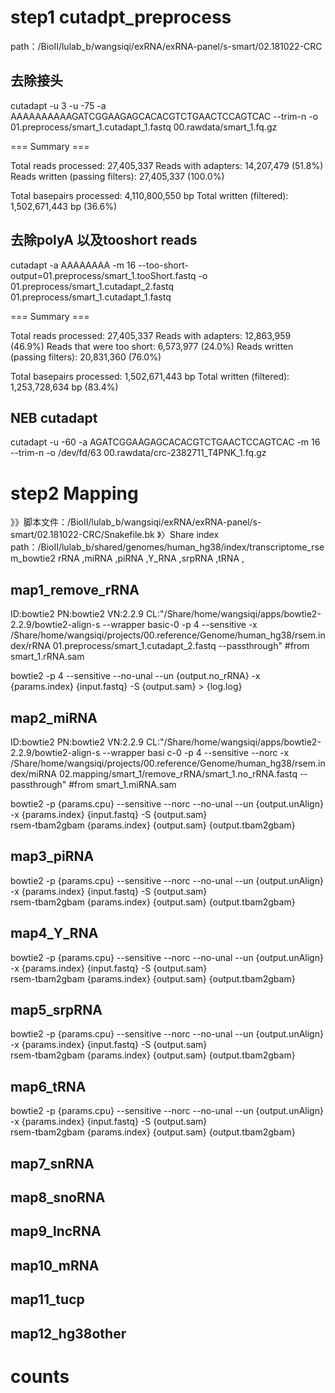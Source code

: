 # step1 cutadpt_preprocess
path：/BioII/lulab_b/wangsiqi/exRNA/exRNA-panel/s-smart/02.181022-CRC
## 去除接头
cutadapt -u 3 -u -75 -a AAAAAAAAAAGATCGGAAGAGCACACGTCTGAACTCCAGTCAC --trim-n -o 01.preprocess/smart_1.cutadapt_1.fastq 00.rawdata/smart_1.fq.gz

=== Summary ===

Total reads processed:              27,405,337
Reads with adapters:                14,207,479 (51.8%)
Reads written (passing filters):    27,405,337 (100.0%)

Total basepairs processed: 4,110,800,550 bp
Total written (filtered):  1,502,671,443 bp (36.6%)

## 去除polyA 以及tooshort reads
cutadapt -a AAAAAAAA -m 16 --too-short-output=01.preprocess/smart_1.tooShort.fastq -o 01.preprocess/smart_1.cutadapt_2.fastq 01.preprocess/smart_1.cutadapt_1.fastq

=== Summary ===

Total reads processed:              27,405,337
Reads with adapters:                12,863,959 (46.9%)
Reads that were too short:           6,573,977 (24.0%)
Reads written (passing filters):    20,831,360 (76.0%)

Total basepairs processed: 1,502,671,443 bp
Total written (filtered):  1,253,728,634 bp (83.4%)

## NEB cutadapt
cutadapt -u -60 -a AGATCGGAAGAGCACACGTCTGAACTCCAGTCAC -m 16 --trim-n -o /dev/fd/63 00.rawdata/crc-2382711_T4PNK_1.fq.gz


# step2 Mapping
》》脚本文件：/BioII/lulab_b/wangsiqi/exRNA/exRNA-panel/s-smart/02.181022-CRC/Snakefile.bk 
》〉Share index path：/BioII/lulab_b/shared/genomes/human_hg38/index/transcriptome_rsem_bowtie2
rRNA ,miRNA ,piRNA ,Y_RNA ,srpRNA ,tRNA ,
## map1_remove_rRNA
ID:bowtie2      PN:bowtie2      VN:2.2.9        CL:"/Share/home/wangsiqi/apps/bowtie2-2.2.9/bowtie2-align-s --wrapper basic-0 -p 4 --sensitive -x /Share/home/wangsiqi/projects/00.reference/Genome/human_hg38/rsem.index/rRNA 01.preprocess/smart_1.cutadapt_2.fastq --passthrough" #from smart_1.rRNA.sam

bowtie2 -p 4 --sensitive --no-unal --un {output.no_rRNA} -x {params.index} {input.fastq} -S {output.sam} > {log.log}

## map2_miRNA
ID:bowtie2      PN:bowtie2      VN:2.2.9        CL:"/Share/home/wangsiqi/apps/bowtie2-2.2.9/bowtie2-align-s --wrapper basi
c-0 -p 4 --sensitive --norc -x /Share/home/wangsiqi/projects/00.reference/Genome/human_hg38/rsem.index/miRNA 02.mapping/smart_1/remove_rRNA/smart_1.no_rRNA.fastq --passthrough" #from smart_1.miRNA.sam
                
bowtie2 -p {params.cpu} --sensitive --norc --no-unal --un {output.unAlign} -x {params.index} {input.fastq} -S {output.sam} 
           </br>   rsem-tbam2gbam {params.index} {output.sam} {output.tbam2gbam}

## map3_piRNA

bowtie2 -p {params.cpu} --sensitive --norc --no-unal --un {output.unAlign} -x {params.index} {input.fastq} -S {output.sam} 
           </br>   rsem-tbam2gbam {params.index} {output.sam} {output.tbam2gbam}

## map4_Y_RNA

bowtie2 -p {params.cpu} --sensitive --norc --no-unal --un {output.unAlign} -x {params.index} {input.fastq} -S {output.sam}
            </br>       rsem-tbam2gbam {params.index} {output.sam} {output.tbam2gbam}
## map5_srpRNA
bowtie2 -p {params.cpu} --sensitive --norc --no-unal --un {output.unAlign} -x {params.index} {input.fastq} -S {output.sam}
            </br>       rsem-tbam2gbam {params.index} {output.sam} {output.tbam2gbam}

## map6_tRNA
bowtie2 -p {params.cpu} --sensitive --norc --no-unal --un {output.unAlign} -x {params.index} {input.fastq} -S {output.sam}
             </br>      rsem-tbam2gbam {params.index} {output.sam} {output.tbam2gbam}

## map7_snRNA

## map8_snoRNA

## map9_lncRNA

## map10_mRNA

## map11_tucp

## map12_hg38other

# counts

